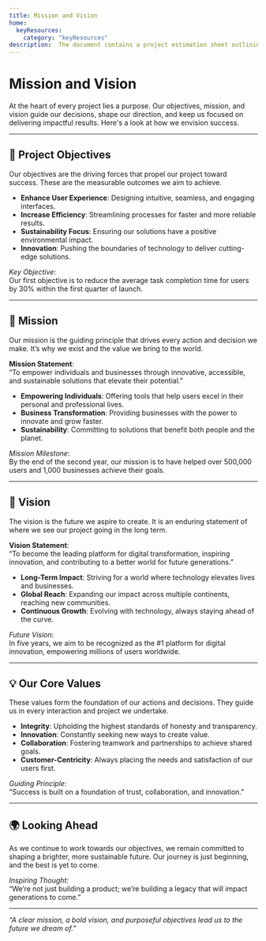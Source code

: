 ```yaml
---
title: Mission and Vision
home:
  keyResources:
    category: "keyResources"
description:  The document contains a project estimation sheet outlining tasks,effort hours, and timelines across key phases like analysis,design, development, testing, and project management. It includes metrics such as confidence factors, consumed hours, and completion dates.
---
```

# Mission and Vision

At the heart of every project lies a purpose. Our objectives, mission, and vision guide our decisions, shape our direction, and keep us focused on delivering impactful results. Here's a look at how we envision success.

---

## 🎯 Project Objectives

Our objectives are the driving forces that propel our project toward success. These are the measurable outcomes we aim to achieve.

- **Enhance User Experience**: Designing intuitive, seamless, and engaging interfaces.
- **Increase Efficiency**: Streamlining processes for faster and more reliable results.
- **Sustainability Focus**: Ensuring our solutions have a positive environmental impact.
- **Innovation**: Pushing the boundaries of technology to deliver cutting-edge solutions.

*Key Objective*:  
Our first objective is to reduce the average task completion time for users by 30% within the first quarter of launch.

---

## 🚀 Mission

Our mission is the guiding principle that drives every action and decision we make. It’s why we exist and the value we bring to the world.

**Mission Statement**:  
“To empower individuals and businesses through innovative, accessible, and sustainable solutions that elevate their potential.”

- **Empowering Individuals**: Offering tools that help users excel in their personal and professional lives.
- **Business Transformation**: Providing businesses with the power to innovate and grow faster.
- **Sustainability**: Committing to solutions that benefit both people and the planet.

*Mission Milestone*:  
By the end of the second year, our mission is to have helped over 500,000 users and 1,000 businesses achieve their goals.

---

## 🌱 Vision

The vision is the future we aspire to create. It is an enduring statement of where we see our project going in the long term.

**Vision Statement**:  
“To become the leading platform for digital transformation, inspiring innovation, and contributing to a better world for future generations.”

- **Long-Term Impact**: Striving for a world where technology elevates lives and businesses.
- **Global Reach**: Expanding our impact across multiple continents, reaching new communities.
- **Continuous Growth**: Evolving with technology, always staying ahead of the curve.

*Future Vision*:  
In five years, we aim to be recognized as the #1 platform for digital innovation, empowering millions of users worldwide.

---

## 💡 Our Core Values

These values form the foundation of our actions and decisions. They guide us in every interaction and project we undertake.

- **Integrity**: Upholding the highest standards of honesty and transparency.
- **Innovation**: Constantly seeking new ways to create value.
- **Collaboration**: Fostering teamwork and partnerships to achieve shared goals.
- **Customer-Centricity**: Always placing the needs and satisfaction of our users first.

*Guiding Principle*:  
“Success is built on a foundation of trust, collaboration, and innovation.”

---

## 🌍 Looking Ahead

As we continue to work towards our objectives, we remain committed to shaping a brighter, more sustainable future. Our journey is just beginning, and the best is yet to come.

*Inspiring Thought*:  
“We’re not just building a product; we’re building a legacy that will impact generations to come.”

---

*“A clear mission, a bold vision, and purposeful objectives lead us to the future we dream of.”*
